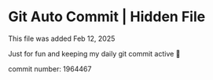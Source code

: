 # Git Auto Commit | Hidden File

This file was added Feb 12, 2025

Just for fun and keeping my daily git commit active 🤪

commit number: 1964467
